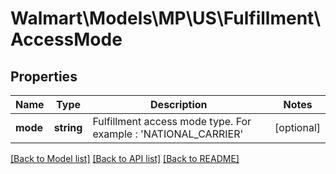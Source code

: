 # Walmart\Models\MP\US\Fulfillment\AccessMode

## Properties

Name | Type | Description | Notes
------------ | ------------- | ------------- | -------------
**mode** | **string** | Fulfillment access mode type. For example : 'NATIONAL_CARRIER' | [optional]


[[Back to Model list]](./) [[Back to API list]](../../../../../README.md#supported-apis) [[Back to README]](../../../../../README.md)
